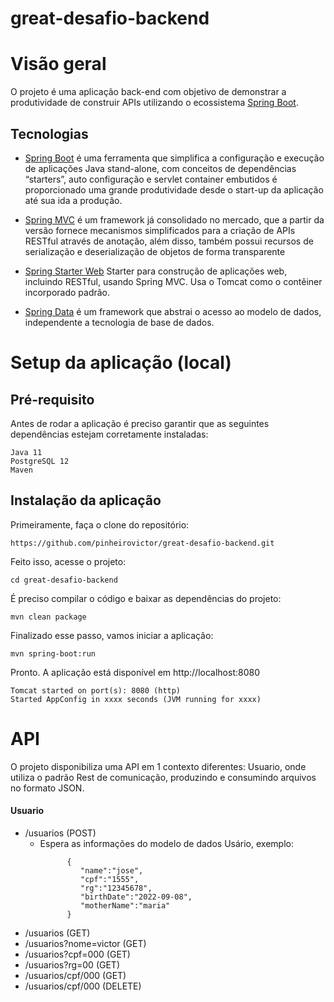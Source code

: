 # great-desafio-backend

# Visão geral

O projeto é uma aplicação back-end com objetivo de demonstrar a produtividade de construir APIs utilizando o ecossistema [Spring Boot](https://projects.spring.io/spring-boot).

## Tecnologias

- [Spring Boot](https://projects.spring.io/spring-boot) é uma ferramenta que simplifica a configuração e execução de aplicações Java stand-alone,  com conceitos de dependências “starters”, auto configuração e servlet container embutidos é proporcionado uma grande produtividade desde o start-up da aplicação até sua ida a produção.

- [Spring MVC](https://docs.spring.io/spring/docs/current/spring-framework-reference/html/mvc.html) é um framework já consolidado no mercado, que a partir da versão fornece mecanismos simplificados para a criação de APIs RESTful através de anotação, além disso, também possui recursos de serialização e deserialização de objetos de forma transparente 
 
- [Spring Starter Web](https://mvnrepository.com/artifact/org.springframework.boot/spring-boot-starter-web) Starter para construção de aplicações web, incluindo RESTful, usando Spring MVC. Usa o Tomcat como o contêiner incorporado padrão.
 
- [Spring Data](http://projects.spring.io/spring-data/) é um framework que abstrai o acesso ao modelo de dados, independente a tecnologia de base de dados.

# Setup da aplicação (local)

## Pré-requisito

Antes de rodar a aplicação é preciso garantir que as seguintes dependências estejam corretamente instaladas:
```
Java 11
PostgreSQL 12
Maven
```

## Instalação da aplicação

Primeiramente, faça o clone do repositório:
```
https://github.com/pinheirovictor/great-desafio-backend.git
```
Feito isso, acesse o projeto:
```
cd great-desafio-backend
```
É preciso compilar o código e baixar as dependências do projeto:
```
mvn clean package
```
Finalizado esse passo, vamos iniciar a aplicação:
```
mvn spring-boot:run
```
Pronto. A aplicação está disponível em http://localhost:8080
```
Tomcat started on port(s): 8080 (http)
Started AppConfig in xxxx seconds (JVM running for xxxx)
```

# API

O projeto disponibiliza uma API em 1 contexto diferentes: Usuario, onde utiliza o padrão Rest de comunicação, produzindo e consumindo arquivos no formato JSON.

#### Usuario

   - /usuarios (POST)
     - Espera as informações do modelo de dados Usário, exemplo:
       ```
             {
                "name":"jose",
                "cpf":"1555",
                "rg":"12345678",
                "birthDate":"2022-09-08",
                "motherName":"maria"
             }
        ```                
   - /usuarios (GET)
   - /usuarios?nome=victor (GET)
   - /usuarios?cpf=000 (GET)
   - /usuarios?rg=00 (GET)
   - /usuarios/cpf/000 (GET)
   - /usuarios/cpf/000 (DELETE)
